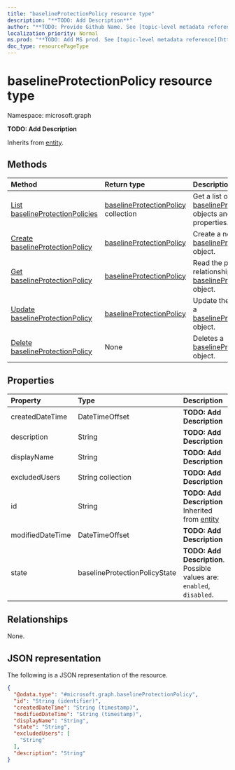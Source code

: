 ```yaml
---
title: "baselineProtectionPolicy resource type"
description: "**TODO: Add Description**"
author: "**TODO: Provide Github Name. See [topic-level metadata reference](https://msgo.azurewebsites.net/add/document/guidelines/metadata.html#topic-level-metadata)**"
localization_priority: Normal
ms.prod: "**TODO: Add MS prod. See [topic-level metadata reference](https://msgo.azurewebsites.net/add/document/guidelines/metadata.html#topic-level-metadata)**"
doc_type: resourcePageType
---
```


# baselineProtectionPolicy resource type

Namespace: microsoft.graph

**TODO: Add Description**


Inherits from [entity](../resources/entity.md).

## Methods
|Method|Return type|Description|
|:---|:---|:---|
|[List baselineProtectionPolicies](../api/baselineprotectionpolicy-list.md)|[baselineProtectionPolicy](../resources/baselineprotectionpolicy.md) collection|Get a list of the [baselineProtectionPolicy](../resources/baselineprotectionpolicy.md) objects and their properties.|
|[Create baselineProtectionPolicy](../api/baselineprotectionpolicy-post-baselineprotectionpolicies.md)|[baselineProtectionPolicy](../resources/baselineprotectionpolicy.md)|Create a new [baselineProtectionPolicy](../resources/baselineprotectionpolicy.md) object.|
|[Get baselineProtectionPolicy](../api/baselineprotectionpolicy-get.md)|[baselineProtectionPolicy](../resources/baselineprotectionpolicy.md)|Read the properties and relationships of a [baselineProtectionPolicy](../resources/baselineprotectionpolicy.md) object.|
|[Update baselineProtectionPolicy](../api/baselineprotectionpolicy-update.md)|[baselineProtectionPolicy](../resources/baselineprotectionpolicy.md)|Update the properties of a [baselineProtectionPolicy](../resources/baselineprotectionpolicy.md) object.|
|[Delete baselineProtectionPolicy](../api/baselineprotectionpolicy-delete.md)|None|Deletes a [baselineProtectionPolicy](../resources/baselineprotectionpolicy.md) object.|

## Properties
|Property|Type|Description|
|:---|:---|:---|
|createdDateTime|DateTimeOffset|**TODO: Add Description**|
|description|String|**TODO: Add Description**|
|displayName|String|**TODO: Add Description**|
|excludedUsers|String collection|**TODO: Add Description**|
|id|String|**TODO: Add Description** Inherited from [entity](../resources/entity.md)|
|modifiedDateTime|DateTimeOffset|**TODO: Add Description**|
|state|baselineProtectionPolicyState|**TODO: Add Description**. Possible values are: `enabled`, `disabled`.|

## Relationships
None.

## JSON representation
The following is a JSON representation of the resource.
<!-- {
  "blockType": "resource",
  "keyProperty": "id",
  "@odata.type": "microsoft.graph.baselineProtectionPolicy",
  "baseType": "microsoft.graph.entity",
  "openType": false
}
-->
``` json
{
  "@odata.type": "#microsoft.graph.baselineProtectionPolicy",
  "id": "String (identifier)",
  "createdDateTime": "String (timestamp)",
  "modifiedDateTime": "String (timestamp)",
  "displayName": "String",
  "state": "String",
  "excludedUsers": [
    "String"
  ],
  "description": "String"
}
```

